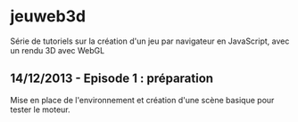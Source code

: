 jeuweb3d
========
Série de tutoriels sur la création d'un jeu par navigateur en JavaScript, avec un rendu 3D avec WebGL

14/12/2013 - Episode 1 : préparation
------------------------------------
Mise en place de l'environnement et création d'une scène basique pour tester le moteur.
